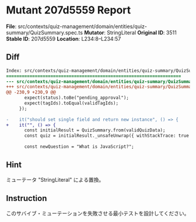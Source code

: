 # Mutant 207d5559 Report

**File**: src/contexts/quiz-management/domain/entities/quiz-summary/QuizSummary.spec.ts
**Mutator**: StringLiteral
**Original ID**: 3511
**Stable ID**: 207d5559
**Location**: L234:8–L234:57

## Diff

```diff
Index: src/contexts/quiz-management/domain/entities/quiz-summary/QuizSummary.spec.ts
===================================================================
--- src/contexts/quiz-management/domain/entities/quiz-summary/QuizSummary.spec.ts	original
+++ src/contexts/quiz-management/domain/entities/quiz-summary/QuizSummary.spec.ts	mutated #3511
@@ -230,9 +230,9 @@
       expect(status).toBe("pending_approval");
       expect(tagIds).toEqual(validTagIds);
     });
 
-    it("should set single field and return new instance", () => {
+    it("", () => {
       const initialResult = QuizSummary.from(validQuizData);
       const quiz = initialResult._unsafeUnwrap({ withStackTrace: true });
 
       const newQuestion = "What is JavaScript?";
```

## Hint

ミューテータ "StringLiteral" による置換。

## Instruction

このサバイブ・ミューテーションを失敗させる最小テストを設計してください。
